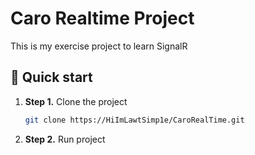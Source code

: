 # Caro Realtime Project

This is my exercise project to learn SignalR

## 🚀 Quick start

1.  **Step 1.**
    Clone the project
    ```sh
    git clone https://HiImLawtSimp1e/CaroRealTime.git
    ```
1.  **Step 2.**
    Run project
